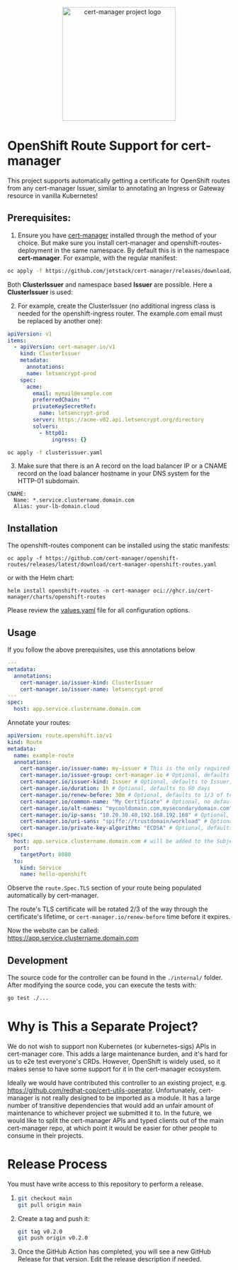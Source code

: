 <p align="center">
  <img src="https://raw.githubusercontent.com/cert-manager/cert-manager/d53c0b9270f8cd90d908460d69502694e1838f5f/logo/logo-small.png" height="256" width="256" alt="cert-manager project logo" />
</p>

# OpenShift Route Support for cert-manager

This project supports automatically getting a certificate for
OpenShift routes from any cert-manager Issuer, similar to annotating
an Ingress or Gateway resource in vanilla Kubernetes!

## Prerequisites:

1. Ensure you have [cert-manager](https://github.com/cert-manager/cert-manager) installed
   through the method of your choice. But make sure you install cert-manager and openshift-routes-deployment in the same namespace. By default this is in the namespace **cert-manager**.
   For example, with the regular manifest:

```sh
oc apply -f https://github.com/jetstack/cert-manager/releases/download/v1.12.6/cert-manager.yaml
```

Both **ClusterIssuer** and namespace based **Issuer** are possible. Here a **ClusterIssuer** is used:

2. For example, create the ClusterIssuer (no additional ingress class is needed for the openshift-ingress router. The example.com email must be replaced by another one):

```yaml
apiVersion: v1
items:
  - apiVersion: cert-manager.io/v1
    kind: ClusterIssuer
    metadata:
      annotations:
      name: letsencrypt-prod
    spec:
      acme:
        email: mymail@example.com
        preferredChain: ""
        privateKeySecretRef:
          name: letsencrypt-prod
        server: https://acme-v02.api.letsencrypt.org/directory
        solvers:
          - http01:
              ingress: {}
```

```sh
oc apply -f clusterissuer.yaml
```

3. Make sure that there is an A record on the load balancer IP or a CNAME record on the load balancer hostname in your DNS system for the HTTP-01 subdomain.

```
CNAME:
  Name: *.service.clustername.domain.com
  Alias: your-lb-domain.cloud
```

## Installation

The openshift-routes component can be installed using the static manifests:

```shell
oc apply -f https://github.com/cert-manager/openshift-routes/releases/latest/download/cert-manager-openshift-routes.yaml
```

or with the Helm chart:

```shell
helm install openshift-routes -n cert-manager oci://ghcr.io/cert-manager/charts/openshift-routes
```

Please review the [values.yaml](./deploy/chart/values.yaml) file for all configuration options.

## Usage

If you follow the above prerequisites, use this annotations below

```yaml
---
metadata:
  annotations:
    cert-manager.io/issuer-kind: ClusterIssuer
    cert-manager.io/issuer-name: letsencrypt-prod
---
spec:
  host: app.service.clustername.domain.com
```

Annotate your routes:

```yaml
apiVersion: route.openshift.io/v1
kind: Route
metadata:
  name: example-route
  annotations:
    cert-manager.io/issuer-name: my-issuer # This is the only required annotation
    cert-manager.io/issuer-group: cert-manager.io # Optional, defaults to cert-manager.io
    cert-manager.io/issuer-kind: Issuer # Optional, defaults to Issuer, could be ClusterIssuer or an External Issuer
    cert-manager.io/duration: 1h # Optional, defaults to 90 days
    cert-manager.io/renew-before: 30m # Optional, defaults to 1/3 of total certificate duration.
    cert-manager.io/common-name: "My Certificate" # Optional, no default.
    cert-manager.io/alt-names: "mycooldomain.com,mysecondarydomain.com" # Optional, no default
    cert-manager.io/ip-sans: "10.20.30.40,192.168.192.168" # Optional, no default
    cert-manager.io/uri-sans: "spiffe://trustdomain/workload" # Optional, no default
    cert-manager.io/private-key-algorithm: "ECDSA" # Optional, defaults to RSA
spec:
  host: app.service.clustername.domain.com # will be added to the Subject Alternative Names of the CertificateRequest
  port:
    targetPort: 8080
  to:
    kind: Service
    name: hello-openshift
```

Observe the `route.Spec.TLS` section of your route being populated automatically by cert-manager.

The route's TLS certificate will be rotated 2/3 of the way through the certificate's lifetime, or
`cert-manager.io/renew-before` time before it expires.

Now the website can be called: https://app.service.clustername.domain.com

## Development

The source code for the controller can be found in the `./internal/` folder.
After modifying the source code, you can execute the tests with:

```sh
go test ./...
```

# Why is This a Separate Project?

We do not wish to support non Kubernetes (or kubernetes-sigs) APIs in cert-manager core. This adds
a large maintenance burden, and it's hard for us to e2e test everyone's CRDs. However, OpenShift is
widely used, so it makes sense to have some support for it in the cert-manager ecosystem.

Ideally we would have contributed this controller to an existing project, e.g.
https://github.com/redhat-cop/cert-utils-operator. Unfortunately, cert-manager is not really designed
to be imported as a module. It has a large number of transitive dependencies that would add an unfair
amount of maintenance to whichever project we submitted it to. In the future, we would like to split
the cert-manager APIs and typed clients out of the main cert-manager repo, at which point it would be
easier for other people to consume in their projects.

# Release Process

You must have write access to this repository to perform a release.

1. ```bash
   git checkout main
   git pull origin main
   ```

2. Create a tag and push it:

   ```bash
   git tag v0.2.0
   git push origin v0.2.0
   ```

3. Once the GitHub Action has completed, you will see a new GitHub Release for
   that version. Edit the release description if needed.
